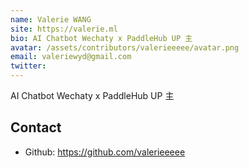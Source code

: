 ```yaml
---
name: Valerie WANG
site: https://valerie.ml
bio: AI Chatbot Wechaty x PaddleHub UP 主
avatar: /assets/contributors/valerieeeee/avatar.png
email: valeriewyd@gmail.com
twitter: 
---
```


AI Chatbot Wechaty x PaddleHub UP 主

## Contact

- Github: <https://github.com/valerieeeee>
